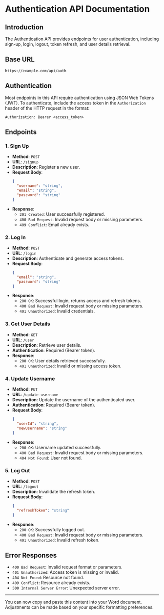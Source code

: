 
# Authentication API Documentation

## Introduction
The Authentication API provides endpoints for user authentication, including sign-up, login, logout, token refresh, and user details retrieval.

## Base URL
```
https://example.com/api/auth
```

## Authentication
Most endpoints in this API require authentication using JSON Web Tokens (JWT). To authenticate, include the access token in the `Authorization` header of the HTTP request in the format:
```
Authorization: Bearer <access_token>
```

## Endpoints

### 1. Sign Up
- **Method**: `POST`
- **URL**: `/signup`
- **Description**: Register a new user.
- **Request Body**:
  ```json
  {
    "username": "string",
    "email": "string",
    "password": "string"
  }
  ```
- **Response**:
  - `201 Created`: User successfully registered.
  - `400 Bad Request`: Invalid request body or missing parameters.
  - `409 Conflict`: Email already exists.

### 2. Log In
- **Method**: `POST`
- **URL**: `/login`
- **Description**: Authenticate and generate access tokens.
- **Request Body**:
  ```json
  {
    "email": "string",
    "password": "string"
  }
  ```
- **Response**:
  - `200 OK`: Successful login, returns access and refresh tokens.
  - `400 Bad Request`: Invalid request body or missing parameters.
  - `401 Unauthorized`: Invalid credentials.

### 3. Get User Details
- **Method**: `GET`
- **URL**: `/user`
- **Description**: Retrieve user details.
- **Authentication**: Required (Bearer token).
- **Response**:
  - `200 OK`: User details retrieved successfully.
  - `401 Unauthorized`: Invalid or missing access token.

### 4. Update Username
- **Method**: `PUT`
- **URL**: `/update-username`
- **Description**: Update the username of the authenticated user.
- **Authentication**: Required (Bearer token).
- **Request Body**:
  ```json
  {
    "userId": "string",
    "newUsername": "string"
  }
  ```
- **Response**:
  - `200 OK`: Username updated successfully.
  - `400 Bad Request`: Invalid request body or missing parameters.
  - `404 Not Found`: User not found.

### 5. Log Out
- **Method**: `POST`
- **URL**: `/logout`
- **Description**: Invalidate the refresh token.
- **Request Body**:
  ```json
  {
    "refreshToken": "string"
  }
  ```
- **Response**:
  - `200 OK`: Successfully logged out.
  - `400 Bad Request`: Invalid request body or missing parameters.
  - `401 Unauthorized`: Invalid refresh token.

## Error Responses
- `400 Bad Request`: Invalid request format or parameters.
- `401 Unauthorized`: Access token is missing or invalid.
- `404 Not Found`: Resource not found.
- `409 Conflict`: Resource already exists.
- `500 Internal Server Error`: Unexpected server error.

---

You can now copy and paste this content into your Word document. Adjustments can be made based on your specific formatting preferences.
